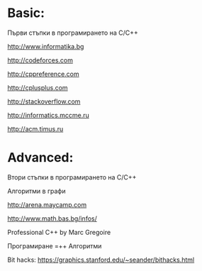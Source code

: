 # Basic:

Първи стъпки в програмирането  на C/C++

http://www.informatika.bg

http://codeforces.com

http://cppreference.com

http://cplusplus.com

http://stackoverflow.com

http://informatics.mccme.ru

http://acm.timus.ru

# Advanced:

Втори стъпки в програмирането на C/C++

Алгоритми в графи

http://arena.maycamp.com

http://www.math.bas.bg/infos/

Professional C++ by Marc Gregoire

Програмиране =++ Алгоритми

Bit hacks: https://graphics.stanford.edu/~seander/bithacks.html
